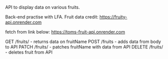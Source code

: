 API to display data on various fruits.

Back-end practise with LFA.
Fruit data credit: https://fruity-api.onrender.com

fetch from link below:
https://toms-fruit-api.onrender.com

GET /fruits/<fruitName> - returns data on fruitName
POST /fruits - adds data from body to API
PATCH /fruits/<fruitName> - patches fruitName with data from API
DELETE /fruits/<fruitName> - deletes fruit from API
